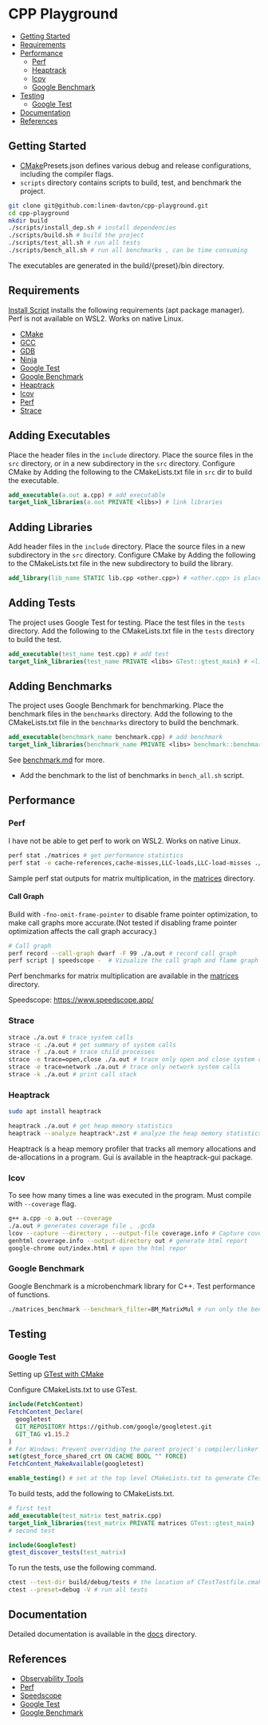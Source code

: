 # CPP Playground

- [Getting Started](#getting-started)
- [Requirements](#requirements)
- [Performance](#performance)
  - [Perf](#perf)
  - [Heaptrack](#heaptrack)
  - [lcov](#lcov)
  - [Google Benchmark](#google-benchmark)
- [Testing](#testing)
  - [Google Test](#google-test)
- [Documentation](#documentation)
- [References](#references)

## Getting Started

- [CMake](CMake.md)Presets.json defines various debug and release configurations, including the compiler flags.
- `scripts` directory contains scripts to build, test, and benchmark the project.

```BASH
git clone git@github.com:linem-davton/cpp-playground.git
cd cpp-playground
mkdir build
./scripts/install_dep.sh # install dependencies
./scripts/build.sh # build the project
./scripts/test_all.sh # run all tests
./scripts/bench_all.sh # run all benchmarks , can be time consuming

```

The executables are generated in the build/{preset}/bin directory.

## Requirements

[Install Script](install_dep.sh) installs the following requirements (apt package manager).
Perf is not available on WSL2. Works on native Linux.

- [CMake](https://cmake.org/)
- [GCC](https://gcc.gnu.org/)
- [GDB](https://www.gnu.org/software/gdb/)
- [Ninja](https://ninja-build.org/)
- [Google Test](https://google.github.io/googletest/)
- [Google Benchmark](https://github.com/google/benchmark)
- [Heaptrack](https://github.com/KDE/heaptrack)
- [lcov](http://ltp.sourceforge.net/coverage/lcov.php)
- [Perf](https://docs.kernel.org/arch/arm64/perf.html#perf)
- [Strace](https://man7.org/linux/man-pages/man1/strace.1.html)

## Adding Executables

Place the header files in the `include` directory.
Place the source files in the `src` directory, or in a new subdirectory in the `src` directory.
Configure CMake by Adding the following to the CMakeLists.txt file in `src` dir to build the executable.

```cmake
add_executable(a.out a.cpp) # add executable
target_link_libraries(a.out PRIVATE <libs>) # link libraries
```

## Adding Libraries

Add header files in the `include` directory.
Place the source files in a new subdirectory in the `src` directory.
Configure CMake by Adding the following to the CMakeLists.txt file in the new subdirectory to build the library.

```CMake
add_library(lib_name STATIC lib.cpp <other.cpp>) # <other.cpp> is placeholder for other source files
```

## Adding Tests

The project uses Google Test for testing. Place the test files in the `tests` directory.
Add the following to the CMakeLists.txt file in the `tests` directory to build the test.

```CMake
add_executable(test_name test.cpp) # add test
target_link_libraries(test_name PRIVATE <libs> GTest::gtest_main) # <libs> is place holder for other libs
```

## Adding Benchmarks

The project uses Google Benchmark for benchmarking. Place the benchmark files in the `benchmarks` directory.
Add the following to the CMakeLists.txt file in the `benchmarks` directory to build the benchmark.

```CMake
add_executable(benchmark_name benchmark.cpp) # add benchmark
target_link_libraries(benchmark_name PRIVATE <libs> benchmark::benchmark) # <libs> is place holder for other libs
```

See [benchmark.md](benchmarks/benchmark.md) for more.

- Add the benchmark to the list of benchmarks in `bench_all.sh` script.

## Performance

### Perf

I have not be able to get perf to work on WSL2. Works on native Linux.

```BASH
perf stat ./matrices # get performance statistics
perf stat -e cache-references,cache-misses,LLC-loads,LLC-load-misses ./matrices # get cache statistics
```

Sample perf stat outputs for matrix multiplication, in the [matrices](docs/matrices.md) directory.

#### Call Graph

Build with `-fno-omit-frame-pointer` to disable frame pointer optimization, to make call graphs more accurate.(Not tested if disabling frame pointer optimization affects the call graph accuracy.)

```BASH
# Call graph
perf record --call-graph dwarf -F 99 ./a.out # record call graph
perf script | speedscope -  # Vizualize the call graph and flame graph
```

Perf benchmarks for matrix multiplication are available in the [matrices](docs/matrices.md) directory.

Speedscope: https://www.speedscope.app/

### Strace

```BASH
strace ./a.out # trace system calls
strace -c ./a.out # get summary of system calls
strace -f ./a.out # trace child processes
strace -e trace=open,close ./a.out # trace only open and close system calls
strace -e trace=network ./a.out # trace only network system calls
strace -k ./a.out # print call stack
```

### Heaptrack

```BASH
sudo apt install heaptrack
```

```BASH
heaptrack ./a.out # get heap memory statistics
heaptrack --analyze heaptrack*.zst # analyze the heap memory statistics
```

Heaptrack is a heap memory profiler that tracks all memory allocations and de-allocations in a program. Gui is available in the heaptrack-gui package.

### lcov

To see how many times a line was executed in the program.
Must compile with `--coverage` flag.

```BASH
g++ a.cpp -o a.out --coverage
./a.out # generates coverage file , .gcda
lcov --capture --directory . --output-file coverage.info # Capture coverage data from curr and sub dirs
genhtml coverage.info --output-directory out # generate html report
google-chrome out/index.html # open the html repor
```

### Google Benchmark

Google Benchmark is a microbenchmark library for C++. Test performance of functions.

```BASH
./matrices_benchmark --benchmark_filter=BM_MatrixMul # run only the benchmark with the name BM_MatrixMul
```

## Testing

### Google Test

Setting up [GTest with CMake](https://google.github.io/googletest/quickstart-cmake.html)

Configure CMakeLists.txt to use GTest.

```cmake
include(FetchContent)
FetchContent_Declare(
  googletest
  GIT_REPOSITORY https://github.com/google/googletest.git
  GIT_TAG v1.15.2
)
# For Windows: Prevent overriding the parent project's compiler/linker settings
set(gtest_force_shared_crt ON CACHE BOOL "" FORCE)
FetchContent_MakeAvailable(googletest)

enable_testing() # set at the top level CMakeLists.txt to generate CTestTestfile.cmake in correct directory
```

To build tests, add the following to CMakeLists.txt.

```cmake
# first test
add_executable(test_matrix test_matrix.cpp)
target_link_libraries(test_matrix PRIVATE matrices GTest::gtest_main)
# second test

include(GoogleTest)
gtest_discover_tests(test_matrix)
```

To run the tests, use the following command.

```bash
ctest --test-dir build/debug/tests # the location of CTestTestfile.cmake
ctest --preset=debug -V # run all tests
```

## Documentation

Detailed documentation is available in the [docs](docs) directory.

## References

- [Observability Tools](https://www.youtube.com/watch?v=C9vmS5xV23A)
- [Perf](https://www.brendangregg.com/perf.html)
- [Speedscope](https://www.npmjs.com/package/speedscope/v/0.7.0)
- [Google Test](https://google.github.io/googletest/)
- [Google Benchmark](https://github.com/google/benchmark)
